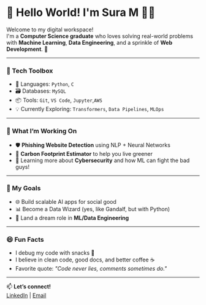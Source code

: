 # 👋 Hello World! I'm Sura M 👨‍💻

Welcome to my digital workspace!  
I'm a **Computer Science graduate** who loves solving real-world problems with **Machine Learning**, **Data Engineering**, and a sprinkle of **Web Development**. 🚀

---

### 🔧 Tech Toolbox
- 🧠 Languages: `Python`, `C`
- 🗃️ Databases: `MySQL`
- 📦 Tools: `Git`, `VS Code`, `Jupyter`,`AWS`
- 💡 Currently Exploring: `Transformers`, `Data Pipelines`, `MLOps`

---

### 📌 What I’m Working On
- 🛡️ **Phishing Website Detection** using NLP + Neural Networks  
- 🌱 **Carbon Footprint Estimator** to help you live greener  
- 🧠 Learning more about **Cybersecurity** and how ML can fight the bad guys!

---

### 🎯 My Goals
- 🌐 Build scalable AI apps for social good  
- 📊 Become a Data Wizard (yes, like Gandalf, but with Python)  
- 🧳 Land a dream role in **ML/Data Engineering**  

---

### 😄 Fun Facts
- I debug my code with snacks 🍕  
- I believe in clean code, good docs, and better coffee ☕  
- Favorite quote: *"Code never lies, comments sometimes do."*

---

📫 **Let’s connect!**  
[LinkedIn](https://www.linkedin.com/in/suramanvitha/) | [Email](suramanvithareddy@gmail.com)

